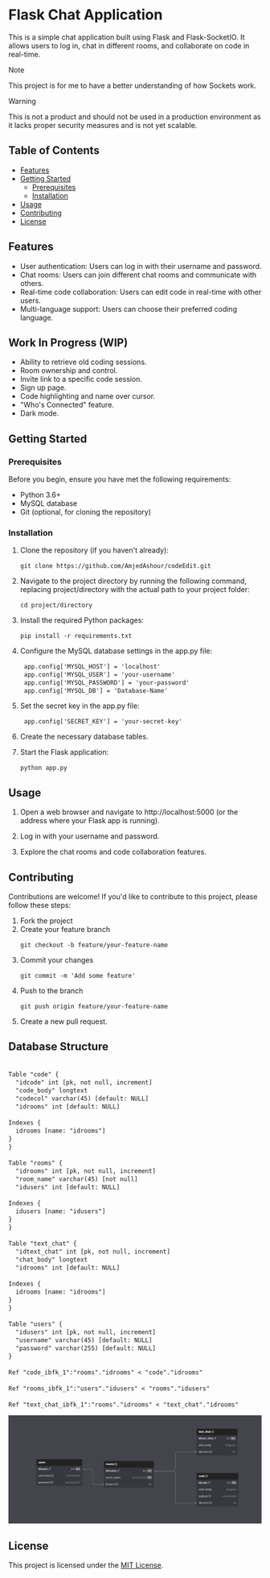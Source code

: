 # Flask Chat Application

This is a simple chat application built using Flask and Flask-SocketIO. It allows users to log in, chat in different rooms, and collaborate on code in real-time.
>[!NOTE]
This project is for me to have a better understanding of how Sockets work.

>[!WARNING]
This is not a product and should not be used in a production environment as it lacks proper security measures and is not yet scalable.

## Table of Contents

- [Features](#features)
- [Getting Started](#getting-started)
  - [Prerequisites](#prerequisites)
  - [Installation](#installation)
- [Usage](#usage)
- [Contributing](#contributing)
- [License](#license)

## Features

- User authentication: Users can log in with their username and password.
- Chat rooms: Users can join different chat rooms and communicate with others.
- Real-time code collaboration: Users can edit code in real-time with other users.
- Multi-language support: Users can choose their preferred coding language.

## Work In Progress (WIP)
- Ability to retrieve old coding sessions.
- Room ownership and control.
- Invite link to a specific code session.
- Sign up page.
- Code highlighting and name over cursor.
- "Who's Connected" feature.
- Dark mode.

## Getting Started

### Prerequisites

Before you begin, ensure you have met the following requirements:

- Python 3.6+
- MySQL database
- Git (optional, for cloning the repository)

### Installation

1. Clone the repository (if you haven't already):

   ```shell
   git clone https://github.com/AmjedAshour/codeEdit.git
   ```
2. Navigate to the project directory by running the following command, replacing project/directory with the actual path to your project folder:
    ```shell
    cd project/directory
    ```
2. Install the required Python packages:
    ```pip
   pip install -r requirements.txt
   ```
3. Configure the MySQL database settings in the app.py file:
   ```shell
    app.config['MYSQL_HOST'] = 'localhost'
    app.config['MYSQL_USER'] = 'your-username'
    app.config['MYSQL_PASSWORD'] = 'your-password'
    app.config['MYSQL_DB'] = 'Database-Name'
    ```
4. Set the secret key in the app.py file:
   ```shell
    app.config['SECRET_KEY'] = 'your-secret-key'
    ```
5. Create the necessary database tables.
6. Start the Flask application:
    
    ```shell
    python app.py
    ```
## Usage
1. Open a web browser and navigate to http://localhost:5000 (or the address where your Flask app is running).

2. Log in with your username and password.

3. Explore the chat rooms and code collaboration features.

## Contributing
Contributions are welcome! If you'd like to contribute to this project, please follow these steps:

1. Fork the project
2. Create your feature branch
    ```shell
    git checkout -b feature/your-feature-name
    ```
3. Commit your changes
    ```shell
    git commit -m 'Add some feature'
    ```
4. Push to the branch
    ```shell
    git push origin feature/your-feature-name
    ```
5. Create a new pull request.

## Database Structure

```shell

Table "code" {
  "idcode" int [pk, not null, increment]
  "code_body" longtext
  "codecol" varchar(45) [default: NULL]
  "idrooms" int [default: NULL]

Indexes {
  idrooms [name: "idrooms"]
}
}

Table "rooms" {
  "idrooms" int [pk, not null, increment]
  "room_name" varchar(45) [not null]
  "idusers" int [default: NULL]

Indexes {
  idusers [name: "idusers"]
}
}

Table "text_chat" {
  "idtext_chat" int [pk, not null, increment]
  "chat_body" longtext
  "idrooms" int [default: NULL]

Indexes {
  idrooms [name: "idrooms"]
}
}

Table "users" {
  "idusers" int [pk, not null, increment]
  "username" varchar(45) [default: NULL]
  "password" varchar(255) [default: NULL]
}

Ref "code_ibfk_1":"rooms"."idrooms" < "code"."idrooms"

Ref "rooms_ibfk_1":"users"."idusers" < "rooms"."idusers"

Ref "text_chat_ibfk_1":"rooms"."idrooms" < "text_chat"."idrooms"
```
![Alt text](db.PNG)

## License
This project is licensed under the [MIT License](LICENSE).
